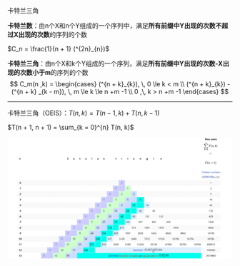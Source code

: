 卡特兰三角

**卡特兰数**：由n个X和n个Y组成的一个序列中，满足**所有前缀中Y出现的次数不超过X出现的次数**的序列的个数

$C_n = \frac{1}{n + 1} (^{2n}_{n})$

**卡特兰三角**：由n个X和k个Y组成的一个序列，满足**所有前缀中Y出现的次数-X出现的次数小于m**的序列的个数
$$
C_m(n ,k) = \begin{cases} (^{n + k}_{k}), \, 0 \le k < m \\
(^{n + k}_{k}) - (^{n + k} _{k - m}), \, m \le k \le n +m -1 \\
0 ,\, k > n +m -1
\end{cases}
$$

---

卡特兰三角（OEIS）：$T(n, k) = T(n -1, k) + T(n,k - 1)$

$T(n + 1, n + 1) = \sum_{k = 0}^{n} T(n, k)$

![image-20220318140642984](image-20220318140642984.png)

